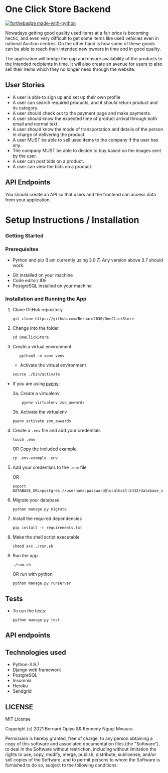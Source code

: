 # One Click Store Backend

[![forthebadge made-with-python](http://ForTheBadge.com/images/badges/made-with-python.svg)](https://www.python.org/)

Nowadays getting good quality used items at a fair price is becoming hectic, and even very difficult to
get some items like used vehicles even in national Auction centres. On the other hand is how some of these goods can be able to reach their intended new owners in time and in good quality.

The application will bridge the gap and ensure availability of the products to the intended recipients
in time.
It will also create an avenue for users to also sell their items which they no longer need through
the website.

## User Stories 
* A user is able to sign up and set up their own profile
* A user can search required products, and it should return product and its category.
* A user should check out to the payment page and make payments.
* A user should know the expected time of  product arrival through both email and normal text.
* A user should know the mode of transportation and details of the person in charge of delivering the product.
* A user MUST be able to sell used items to the company if the user has any.
* The company MUST be able to decide to buy based on the images sent by the user.
* A user can post bids on a product.
* A user can view the bids on a product.

## API Endpoints
   You should create an API so that users and the frontend can access data from your application. 

# Setup Instructions / Installation

### Getting Started

### Prerequisites

- Python and pip (I am currently using 3.9.7) Any version above 3.7 should work.
* Git installed on your machine
* Code editor/ IDE
* PostgreSQL installed on your machine

### Installation and Running the App

1. Clone GitHub repository

    ```shell
    git clone https://github.com/Bernard2030/OneClickStore
    ```

2. Change into the folder

    ```shell
   cd OneClickStore
    ```

3. Create a virtual environment

   ```shell
      python3 -m venv venv 
   ```

    * Activate the virtual environment

   ```shell
   source ./bin/activate
   ```

* If you are using [pyenv](https://github.com/pyenv/pyenv):

  3a. Create a virtualenv

   ```
       pyenv virtualenv zoo_awwards
   ```

  3b. Activate the virtualenv

   ```
   pyenv activate zoo_awwards
   ```

4. Create a `.env` file and add your credentials

   ```
   touch .env 
   ```

   OR Copy the included example

    ```
    cp .env-example .env 
    ```

5. Add your credentials to the `.env` file
    
    OR
   ```
   export DATABASE_URL=postgres://username:password@localhost:5432/database_name
   ```

6. Migrate your database
    ```shell
    python manage.py migrate
    ```

7. Install the required dependencies

   ```shell
   pip install -r requirements.txt
   ```

8. Make the shell script executable

    ```shell
   chmod a+x ./run.sh
    ```

9. Run the app

    ```shell
   ./run.sh
    ```

   OR
   run with python

    ```shell
   python manage.py runserver
    ```

## Tests

* To run the tests:

    ```shell
  python manage.py test
    ```

## API endpoints



## Technologies used

* Python-3.9.7
* Django web framework
* PostgreSQL
* Insomnia
* Heroku
* Sendgrid

## LICENSE 
MIT License

Copyright (c) 2021 Bernard Opiyo && Kennedy Ngugi Mwaura

Permission is hereby granted, free of charge, to any person obtaining a copy
of this software and associated documentation files (the "Software"), to deal
in the Software without restriction, including without limitation the rights
to use, copy, modify, merge, publish, distribute, sublicense, and/or sell
copies of the Software, and to permit persons to whom the Software is
furnished to do so, subject to the following conditions: